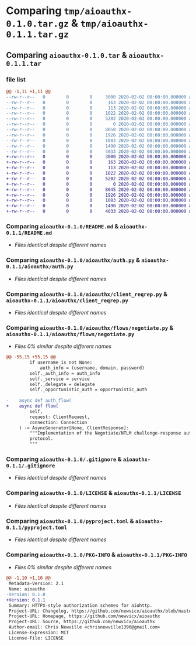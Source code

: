 # Comparing `tmp/aioauthx-0.1.0.tar.gz` & `tmp/aioauthx-0.1.1.tar.gz`

## Comparing `aioauthx-0.1.0.tar` & `aioauthx-0.1.1.tar`

### file list

```diff
@@ -1,11 +1,11 @@
--rw-r--r--   0        0        0     3000 2020-02-02 00:00:00.000000 aioauthx-0.1.0/README.md
--rw-r--r--   0        0        0      163 2020-02-02 00:00:00.000000 aioauthx-0.1.0/aioauthx/__init__.py
--rw-r--r--   0        0        0      113 2020-02-02 00:00:00.000000 aioauthx-0.1.0/aioauthx/__version__.py
--rw-r--r--   0        0        0     1022 2020-02-02 00:00:00.000000 aioauthx-0.1.0/aioauthx/auth.py
--rw-r--r--   0        0        0     5202 2020-02-02 00:00:00.000000 aioauthx-0.1.0/aioauthx/client_reqrep.py
--rw-r--r--   0        0        0        0 2020-02-02 00:00:00.000000 aioauthx-0.1.0/aioauthx/flows/__init__.py
--rw-r--r--   0        0        0     8050 2020-02-02 00:00:00.000000 aioauthx-0.1.0/aioauthx/flows/negotiate.py
--rw-r--r--   0        0        0     1926 2020-02-02 00:00:00.000000 aioauthx-0.1.0/.gitignore
--rw-r--r--   0        0        0     1083 2020-02-02 00:00:00.000000 aioauthx-0.1.0/LICENSE
--rw-r--r--   0        0        0     1490 2020-02-02 00:00:00.000000 aioauthx-0.1.0/pyproject.toml
--rw-r--r--   0        0        0     4033 2020-02-02 00:00:00.000000 aioauthx-0.1.0/PKG-INFO
+-rw-r--r--   0        0        0     3000 2020-02-02 00:00:00.000000 aioauthx-0.1.1/README.md
+-rw-r--r--   0        0        0      163 2020-02-02 00:00:00.000000 aioauthx-0.1.1/aioauthx/__init__.py
+-rw-r--r--   0        0        0      113 2020-02-02 00:00:00.000000 aioauthx-0.1.1/aioauthx/__version__.py
+-rw-r--r--   0        0        0     1022 2020-02-02 00:00:00.000000 aioauthx-0.1.1/aioauthx/auth.py
+-rw-r--r--   0        0        0     5202 2020-02-02 00:00:00.000000 aioauthx-0.1.1/aioauthx/client_reqrep.py
+-rw-r--r--   0        0        0        0 2020-02-02 00:00:00.000000 aioauthx-0.1.1/aioauthx/flows/__init__.py
+-rw-r--r--   0        0        0     8045 2020-02-02 00:00:00.000000 aioauthx-0.1.1/aioauthx/flows/negotiate.py
+-rw-r--r--   0        0        0     1926 2020-02-02 00:00:00.000000 aioauthx-0.1.1/.gitignore
+-rw-r--r--   0        0        0     1083 2020-02-02 00:00:00.000000 aioauthx-0.1.1/LICENSE
+-rw-r--r--   0        0        0     1490 2020-02-02 00:00:00.000000 aioauthx-0.1.1/pyproject.toml
+-rw-r--r--   0        0        0     4033 2020-02-02 00:00:00.000000 aioauthx-0.1.1/PKG-INFO
```

### Comparing `aioauthx-0.1.0/README.md` & `aioauthx-0.1.1/README.md`

 * *Files identical despite different names*

### Comparing `aioauthx-0.1.0/aioauthx/auth.py` & `aioauthx-0.1.1/aioauthx/auth.py`

 * *Files identical despite different names*

### Comparing `aioauthx-0.1.0/aioauthx/client_reqrep.py` & `aioauthx-0.1.1/aioauthx/client_reqrep.py`

 * *Files identical despite different names*

### Comparing `aioauthx-0.1.0/aioauthx/flows/negotiate.py` & `aioauthx-0.1.1/aioauthx/flows/negotiate.py`

 * *Files 0% similar despite different names*

```diff
@@ -55,15 +55,15 @@
         if username is not None:
             auth_info = (username, domain, password)
         self._auth_info = auth_info
         self._service = service
         self._delegate = delegate
         self._opportunistic_auth = opportunistic_auth
 
-    async def auth_flow(
+    async def flow(
         self,
         request: ClientRequest,
         connection: Connection
     ) -> AsyncGenerator[None, ClientResponse]:
         """Implementation of the Negotiate/NTLM challenge-response authentication
         protocol.
         """
```

### Comparing `aioauthx-0.1.0/.gitignore` & `aioauthx-0.1.1/.gitignore`

 * *Files identical despite different names*

### Comparing `aioauthx-0.1.0/LICENSE` & `aioauthx-0.1.1/LICENSE`

 * *Files identical despite different names*

### Comparing `aioauthx-0.1.0/pyproject.toml` & `aioauthx-0.1.1/pyproject.toml`

 * *Files identical despite different names*

### Comparing `aioauthx-0.1.0/PKG-INFO` & `aioauthx-0.1.1/PKG-INFO`

 * *Files 0% similar despite different names*

```diff
@@ -1,10 +1,10 @@
 Metadata-Version: 2.1
 Name: aioauthx
-Version: 0.1.0
+Version: 0.1.1
 Summary: HTTPX-style authorization schemes for aiohttp.
 Project-URL: Changelog, https://github.com/newvicx/aioauthx/blob/master/CHANGELOG.md
 Project-URL: Homepage, https://github.com/newvicx/aioauthx
 Project-URL: Source, https://github.com/newvicx/aioauthx
 Author-email: Chris Newville <chrisnewville1396@gmail.com>
 License-Expression: MIT
 License-File: LICENSE
```

